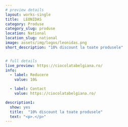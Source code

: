 ```yaml
---
# preview details
layout: works-single
title:  LEONIDAS
category: Produse
category_slug: produse
location: National
location_slug: national
image: assets/img/logos/leonidas.png
short_description: "10% discount la toate produsele"


# full details
live_preview: https://ciocolatabelgiana.ro/
info:
  - label: Reducere
    value: 10&

  - label: Contact
    value: https://ciocolatabelgiana.ro/ 

description1:
  show: yes
  title:  "10% discount la toate produsele"
  text: "<p>.</p>"
---
```


